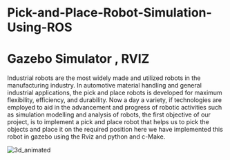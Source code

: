 # Pick-and-Place-Robot-Simulation-Using-ROS
# Gazebo Simulator , RVIZ

Industrial robots are the most widely made and utilized robots in the manufacturing industry. In automotive material handling and general industrial applications, the pick and place robots is developed for maximum flexibility, efficiency, and durability. Now a day a variety, if technologies are employed to aid in the advancement and progress of robotic activities such as simulation modelling and analysis of robots, the first objective of our project, is to implement a pick and place robot that helps us to pick the objects and place it on the required position here we have implemented this robot in gazebo using the Rviz and python and c-Make.

![3d_animated](https://user-images.githubusercontent.com/77917201/218695901-e96c63b8-9de8-49ac-81c4-7d0dae5bea47.gif)

